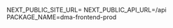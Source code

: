 NEXT_PUBLIC_SITE_URL=<app basde url>
NEXT_PUBLIC_API_URL=<app base url>/api
PACKAGE_NAME=dma-frontend-prod